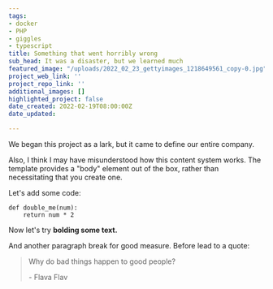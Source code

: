 ```yaml
---
tags:
- docker
- PHP
- giggles
- typescript
title: Something that went horribly wrong
sub_head: It was a disaster, but we learned much
featured_image: "/uploads/2022_02_23_gettyimages_1218649561_copy-0.jpg"
project_web_link: ''
project_repo_link: ''
additional_images: []
highlighted_project: false
date_created: 2022-02-19T08:00:00Z
date_updated: 

---
```

We began this project as a lark, but it came to define our entire company.

Also, I think I may have misunderstood how this content system works. The template provides a "body" element out of the box, rather than necessitating that you create one.

Let's add some code:

    def double_me(num):
    	return num * 2

Now let's try **bolding some text.**

And another paragraph break for good measure. Before lead to a quote:

> Why do bad things happen to good people?
>
> \- Flava Flav